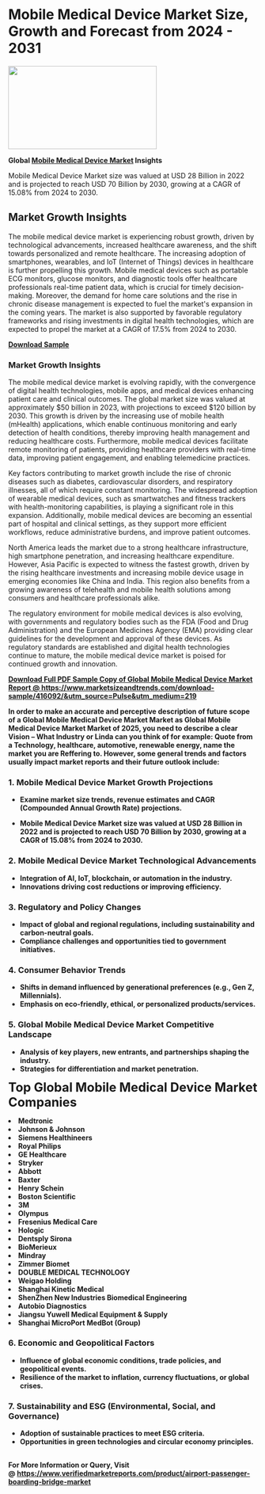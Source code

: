 <H1>Mobile Medical Device Market Size, Growth and Forecast from 2024 - 2031</H1><img class="aligncenter size-medium wp-image-584254" src="https://thirdeyenews.in/wp-content/uploads/2024/09/Global-Market-Research-300x168.jpeg" alt="" width="300" height="168" /><p><strong>Global&nbsp;<a href="https://www.marketsizeandtrends.com/download-sample/416092/&amp;utm_source=Pulse&amp;utm_medium=219">Mobile Medical Device Market</a> Insights</strong></p><p>Mobile Medical Device Market size was valued at USD 28 Billion in 2022 and is projected to reach USD 70 Billion by 2030, growing at a CAGR of 15.08% from 2024 to 2030.</p><p><h2>Market Growth Insights</h2> <p>The mobile medical device market is experiencing robust growth, driven by technological advancements, increased healthcare awareness, and the shift towards personalized and remote healthcare. The increasing adoption of smartphones, wearables, and IoT (Internet of Things) devices in healthcare is further propelling this growth. Mobile medical devices such as portable ECG monitors, glucose monitors, and diagnostic tools offer healthcare professionals real-time patient data, which is crucial for timely decision-making. Moreover, the demand for home care solutions and the rise in chronic disease management is expected to fuel the market's expansion in the coming years. The market is also supported by favorable regulatory frameworks and rising investments in digital health technologies, which are expected to propel the market at a CAGR of 17.5% from 2024 to 2030.</p> <p><strong><a href="#">Download Sample</a></strong></p> <h3>Market Growth Insights</h3> <p>The mobile medical device market is evolving rapidly, with the convergence of digital health technologies, mobile apps, and medical devices enhancing patient care and clinical outcomes. The global market size was valued at approximately $50 billion in 2023, with projections to exceed $120 billion by 2030. This growth is driven by the increasing use of mobile health (mHealth) applications, which enable continuous monitoring and early detection of health conditions, thereby improving health management and reducing healthcare costs. Furthermore, mobile medical devices facilitate remote monitoring of patients, providing healthcare providers with real-time data, improving patient engagement, and enabling telemedicine practices.</p> <p>Key factors contributing to market growth include the rise of chronic diseases such as diabetes, cardiovascular disorders, and respiratory illnesses, all of which require constant monitoring. The widespread adoption of wearable medical devices, such as smartwatches and fitness trackers with health-monitoring capabilities, is playing a significant role in this expansion. Additionally, mobile medical devices are becoming an essential part of hospital and clinical settings, as they support more efficient workflows, reduce administrative burdens, and improve patient outcomes.</p> <p>North America leads the market due to a strong healthcare infrastructure, high smartphone penetration, and increasing healthcare expenditure. However, Asia Pacific is expected to witness the fastest growth, driven by the rising healthcare investments and increasing mobile device usage in emerging economies like China and India. This region also benefits from a growing awareness of telehealth and mobile health solutions among consumers and healthcare professionals alike.</p> <p>The regulatory environment for mobile medical devices is also evolving, with governments and regulatory bodies such as the FDA (Food and Drug Administration) and the European Medicines Agency (EMA) providing clear guidelines for the development and approval of these devices. As regulatory standards are established and digital health technologies continue to mature, the mobile medical device market is poised for continued growth and innovation.</p> <p><strong><a href="#"></p><p><span class=""><strong>Download Full PDF Sample Copy of Global Mobile Medical Device Market Report</strong> @ <a href="https://www.marketsizeandtrends.com/download-sample/416092/&amp;utm_source=Pulse&amp;utm_medium=219" target="_blank">https://www.marketsizeandtrends.com/download-sample/416092/&amp;utm_source=Pulse&amp;utm_medium=219</a></span></p><p>In order to make an accurate and perceptive description of future scope of a Global&nbsp;Mobile Medical Device Market Market as Global&nbsp;Mobile Medical Device Market Market of 2025, you need to describe a clear Vision &ndash; What Industry or Linda can you think of for example: Quote from a Technology, healthcare, automotive, renewable energy, name the market you are Reffering to. However, some general trends and factors usually impact market reports and their future outlook include:</p><h3>1.&nbsp;<strong>Mobile Medical Device Market Growth Projections</strong></h3><ul><li>Examine market size trends, revenue estimates and CAGR (Compounded Annual Growth Rate) projections.</li><li><p>Mobile Medical Device Market size was valued at USD 28 Billion in 2022 and is projected to reach USD 70 Billion by 2030, growing at a CAGR of 15.08% from 2024 to 2030.</p></li></ul><h3>2.&nbsp;<strong>Mobile Medical Device Market Technological Advancements</strong></h3><ul><li>Integration of AI, IoT, blockchain, or automation in the industry.</li><li>Innovations driving cost reductions or improving efficiency.</li></ul><h3>3.&nbsp;<strong>Regulatory and Policy Changes</strong></h3><ul><li>Impact of global and regional regulations, including sustainability and carbon-neutral goals.</li><li>Compliance challenges and opportunities tied to government initiatives.</li></ul><h3>4.&nbsp;<strong>Consumer Behavior Trends</strong></h3><ul><li>Shifts in demand influenced by generational preferences (e.g., Gen Z, Millennials).</li><li>Emphasis on eco-friendly, ethical, or personalized products/services.</li></ul><h3>5.&nbsp;<strong>Global Mobile Medical Device Market Competitive Landscape</strong></h3><ul><li>Analysis of key players, new entrants, and partnerships shaping the industry.</li><li>Strategies for differentiation and market penetration.</li></ul><p data-pm-slice="1 1 []"><span style="color: inherit; font-family: inherit; font-size: 25px;">Top Global Mobile Medical Device Market Companies</span></p><div class="" data-test-id=""><p><li>Medtronic</li><li> Johnson & Johnson</li><li> Siemens Healthineers</li><li> Royal Philips</li><li> GE Healthcare</li><li> Stryker</li><li> Abbott</li><li> Baxter</li><li> Henry Schein</li><li> Boston Scientific</li><li> 3M</li><li> Olympus</li><li> Fresenius Medical Care</li><li> Hologic</li><li> Dentsply Sirona</li><li> BioMerieux</li><li> Mindray</li><li> Zimmer Biomet</li><li> DOUBLE MEDICAL TECHNOLOGY</li><li> Weigao Holding</li><li> Shanghai Kinetic Medical</li><li> ShenZhen New Industries Biomedical Engineering</li><li> Autobio Diagnostics</li><li> Jiangsu Yuwell Medical Equipment & Supply</li><li> Shanghai MicroPort MedBot (Group)</li></p></div><h3>6.&nbsp;<strong>Economic and Geopolitical Factors</strong></h3><ul><li>Influence of global economic conditions, trade policies, and geopolitical events.</li><li>Resilience of the market to inflation, currency fluctuations, or global crises.</li></ul><h3>7.&nbsp;<strong>Sustainability and ESG (Environmental, Social, and Governance)</strong></h3><ul><li>Adoption of sustainable practices to meet ESG criteria.</li><li>Opportunities in green technologies and circular economy principles.</li></ul><h2><strong style="font-size: 14px;">For More Information or Query, Visit @&nbsp;</strong><a style="background-color: #ffffff; font-size: 14px;" href="https://www.marketsizeandtrends.com/report/mobile-medical-device-market/" target="_blank">https://www.verifiedmarketreports.com/product/airport-passenger-boarding-bridge-market</a></h2>
